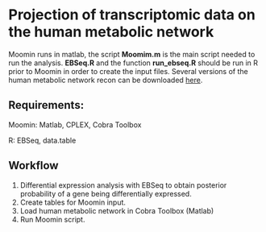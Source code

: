 # Projection of transcriptomic data on the human metabolic network

Moomin runs in matlab, the script **Moomim.m** is the main script needed to run the analysis.
**EBSeq.R** and the function **run_ebseq.R** should be run in R prior to Moomin in order to create the input files.
Several versions of the human metabolic network recon can be downloaded [here](https://www.vmh.life/#downloadview).

## Requirements: 
Moomin: Matlab, CPLEX, Cobra Toolbox

R: EBSeq, data.table

## Workflow
1. Differential expression analysis with EBSeq to obtain posterior probability of a gene being differentially expressed.
2. Create tables for Moomin input.
3. Load human metabolic network in Cobra Toolbox (Matlab)
4. Run Moomin script.

